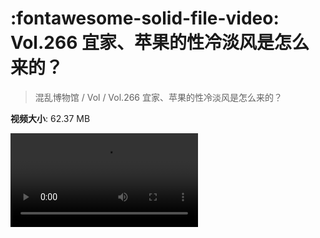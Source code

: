 # :fontawesome-solid-file-video: Vol.266 宜家、苹果的性冷淡风是怎么来的？

> 混乱博物馆 / Vol / Vol.266 宜家、苹果的性冷淡风是怎么来的？

**视频大小**: 62.37 MB

<div class="video"><video src="https://file.hsyhx.top/archive/混乱博物馆/Vol/Vol.266 宜家、苹果的性冷淡风是怎么来的？.mp4" controls preload>🤔 您的浏览器不支持 video 标签</video></div>